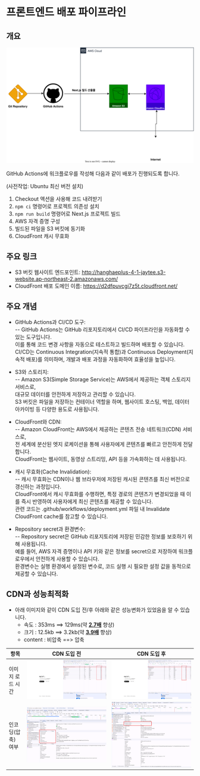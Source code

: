 # 프론트엔드 배포 파이프라인

## 개요

![Untitled](./hanghaeplus-4-1.drawio.svg)

GitHub Actions에 워크플로우를 작성해 다음과 같이 배포가 진행되도록 합니다.

(사전작업: Ubuntu 최신 버전 설치)

1. Checkout 액션을 사용해 코드 내려받기
2. `npm ci` 명령어로 프로젝트 의존성 설치
3. `npm run build` 명령어로 Next.js 프로젝트 빌드
4. AWS 자격 증명 구성
5. 빌드된 파일을 S3 버킷에 동기화
6. CloudFront 캐시 무효화

## 주요 링크

- S3 버킷 웹사이트 엔드포인트: http://hanghaeplus-4-1-jaytee.s3-website.ap-northeast-2.amazonaws.com/
- CloudFront 배포 도메인 이름: https://d2dfpuvcgi7z5t.cloudfront.net/

## 주요 개념

- GitHub Actions과 CI/CD 도구:  
  -- GitHub Actions는 GitHub 리포지토리에서 CI/CD 파이프라인을 자동화할 수 있는 도구입니다.  
  이를 통해 코드 변경 사항을 자동으로 테스트하고 빌드하며 배포할 수 있습니다.  
  CI/CD는 Continuous Integration(지속적 통합)과 Continuous Deployment(지속적 배포)를 의미하며, 개발과 배포 과정을 자동화하여 효율성을 높입니다.

- S3와 스토리지:  
  -- Amazon S3(Simple Storage Service)는 AWS에서 제공하는 객체 스토리지 서비스로,  
  대규모 데이터를 안전하게 저장하고 관리할 수 있습니다.  
  S3 버킷은 파일을 저장하는 컨테이너 역할을 하며, 웹사이트 호스팅, 백업, 데이터 아카이빙 등 다양한 용도로 사용됩니다.

- CloudFront와 CDN:  
  -- Amazon CloudFront는 AWS에서 제공하는 콘텐츠 전송 네트워크(CDN) 서비스로,  
  전 세계에 분산된 엣지 로케이션을 통해 사용자에게 콘텐츠를 빠르고 안전하게 전달합니다.  
  CloudFront는 웹사이트, 동영상 스트리밍, API 등을 가속화하는 데 사용됩니다.

- 캐시 무효화(Cache Invalidation):  
  -- 캐시 무효화는 CDN이나 웹 브라우저에 저장된 캐시된 콘텐츠를 최신 버전으로 갱신하는 과정입니다.  
  CloudFront에서 캐시 무효화를 수행하면, 특정 경로의 콘텐츠가 변경되었을 때 이를 즉시 반영하여 사용자에게 최신 콘텐츠를 제공할 수 있습니다.  
  관련 코드는 .github/workflows/deployment.yml 파일 내 Invalidate CloudFront cache를 참고할 수 있습니다.

- Repository secret과 환경변수:  
  -- Repository secret은 GitHub 리포지토리에 저장된 민감한 정보를 보호하기 위해 사용됩니다.  
  예를 들어, AWS 자격 증명이나 API 키와 같은 정보를 secret으로 저장하여 워크플로우에서 안전하게 사용할 수 있습니다.  
  환경변수는 실행 환경에서 설정된 변수로, 코드 실행 시 필요한 설정 값을 동적으로 제공할 수 있습니다.

## CDN과 성능최적화

- 아래 이미지와 같이 CDN 도입 전/후 아래와 같은 성능변화가 있었음을 알 수 있습니다.
  - 속도 : 353ms ==> 129ms(약 <u>**2.7배**</u> 향상)
  - 크기 : 12.5kb ==> 3.2kb(약 <u>**3.9배**</u> 향상)
  - content : 비압축 ==> 압축

| 항목              | CDN 도입 전                                  | CDN 도입 후                                  |
| ----------------- | -------------------------------------------- | -------------------------------------------- |
| 이미지 로드 시간  | ![Untitled](./images/CDN도입전.png)          | ![Untitled](./images/CDN도입후.png)          |
| 인코딩(압축) 여부 | ![Untitled](./images/CDN도입전_Encoding.png) | ![Untitled](./images/CDN도입후_Encoding.png) |
